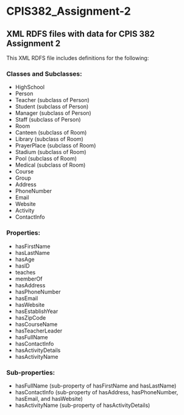 # CPIS382_Assignment-2

## XML RDFS files with data for CPIS 382 Assignment 2

This XML RDFS file includes definitions for the following:

### Classes and Subclasses:
- HighSchool
- Person
- Teacher (subclass of Person)
- Student (subclass of Person)
- Manager (subclass of Person)
- Staff (subclass of Person)
- Room
- Canteen (subclass of Room)
- Library (subclass of Room)
- PrayerPlace (subclass of Room)
- Stadium (subclass of Room)
- Pool (subclass of Room)
- Medical (subclass of Room)
- Course
- Group
- Address
- PhoneNumber
- Email
- Website
- Activity
- ContactInfo

### Properties:
- hasFirstName
- hasLastName
- hasAge
- hasID
- teaches
- memberOf
- hasAddress
- hasPhoneNumber
- hasEmail
- hasWebsite
- hasEstablishYear
- hasZipCode
- hasCourseName
- hasTeacherLeader
- hasFullName
- hasContactInfo
- hasActivityDetails
- hasActivityName

### Sub-properties:
- hasFullName (sub-property of hasFirstName and hasLastName)
- hasContactInfo (sub-property of hasAddress, hasPhoneNumber, hasEmail, and hasWebsite)
- hasActivityName (sub-property of hasActivityDetails)
